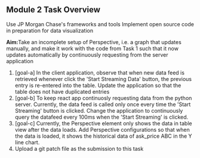 	
<h2 id="task"> Module 2 Task Overview </h2>
<p>Use JP Morgan Chase's frameworks and tools
Implement open source code in preparation for data visualization</p>
<p> <b>Aim:</b>Take an incomplete setup of Perspective, i.e. a graph that updates manually, and make it work with the code from Task 1 such that it now updates automatically by continuously requesting from the server application</p>

<ol>
	<li>[goal-a] In the client application, observe that when new data feed is retrieved whenever click the 'Start Streaming Data' button, the previous entry is re-entered into the table. Update the application so that the table does not have duplicated entries</li>
	<li>[goal-b] To keep react app continuosly requesting data from the python server. Currently, the data feed is called only once every time the 'Start Streaming' button is clicked. Change the application to continuously query the datafeed every 100ms when the 'Start Streaming' is clicked.</li>
	<li>[goal-c] Currently, the Perspective element only shows the data in table view after the data loads. Add Perspective configurations so that when the data is loaded, it shows the historical data of ask_price ABC in the Y line chart.</li>
	<li>Upload a git patch file as the submission to this task</li>	
</ol>
